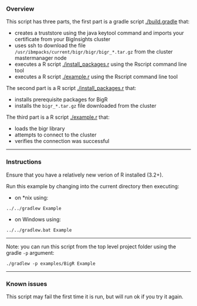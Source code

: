 ### Overview

This script has three parts, the first part is a gradle script [./build.gradle](./build.gradle) that:

- creates a truststore using the java keytool command and imports your certificate from your BigInsights cluster
- uses ssh to download the file `/usr/ibmpacks/current/bigr/bigr/bigr_*.tar.gz` from the cluster mastermanager node
- executes a R script [./install_packages.r](./install_packages.r) using the Rscript command line tool
- executes a R script [./example.r](./example.r) using the Rscript command line tool

The second part is a R script [./install_packages.r](./install_packages.r) that:

- installs prerequisite packages for BigR
- installs the `bigr_*.tar.gz` file downloaded from the cluster

The third part is a R script [./example.r](./example.r) that:

- loads the bigr library
- attempts to connect to the cluster
- verifies the connection was successful

*********************************************************************
### Instructions

Ensure that you have a relatively new verion of R installed (3.2+).

Run this example by changing into the current directory then executing:

- on *nix using:

```
../../gradlew Example
```

- on Windows using:

```
../../gradlew.bat Example
```

*********************************************************************

Note: you can run this script from the top level project folder using the gradle `-p` argument:

```
./gradlew -p examples/BigR Example
```
*********************************************************************
### Known issues
 
This script may fail the first time it is run, but will run ok if you try it again.
